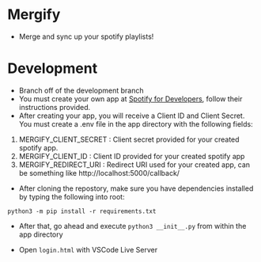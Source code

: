 # Mergify

- Merge and sync up your spotify playlists!

# Development 

- Branch off of the development branch 
- You must create your own app at [Spotify for Developers](https://developer.spotify.com/), follow their instructions provided. 
- After creating your app, you will receive a Client ID and Client Secret. 
You must create a .env file in the app directory with the following fields:
1. MERGIFY_CLIENT_SECRET : Client secret provided for your created spotify app.
2. MERGIFY_CLIENT_ID : Client ID provided for your created spotify app
3. MERGIFY_REDIRECT_URI : Redirect URI used for your created app, can be something like http://localhost:5000/callback/

- After cloning the repostory, make sure you have dependencies installed by typing the following into root: 

`python3 -m pip install -r requirements.txt`

- After that, go ahead and execute `python3 __init__.py` from within the app directory

- Open `login.html` with VSCode Live Server 

